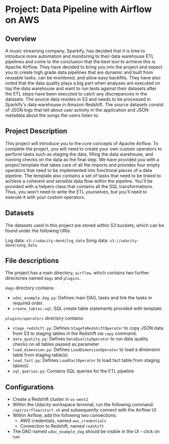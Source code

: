 # Project: Data Pipeline with Airflow on AWS

## Overview

A music streaming company, Sparkify, has decided that it is time to introduce more automation and monitoring to their data warehouse ETL pipelines and come to the conclusion that the best tool to achieve this is Apache Airflow.
They have decided to bring you into the project and expect you to create high grade data pipelines that are dynamic and built from reusable tasks, can be monitored, and allow easy backfills. They have also noted that the data quality plays a big part when analyses are executed on top the data warehouse and want to run tests against their datasets after the ETL steps have been executed to catch any discrepancies in the datasets.
The source data resides in S3 and needs to be processed in Sparkify's data warehouse in Amazon Redshift. The source datasets consist of JSON logs that tell about user activity in the application and JSON metadata about the songs the users listen to.


## Project Description

This project will introduce you to the core concepts of Apache Airflow. To complete the project, you will need to create your own custom operators to perform tasks such as staging the data, filling the data warehouse, and running checks on the data as the final step. 
We have provided you with a project template that takes care of all the imports and provides four empty operators that need to be implemented into functional pieces of a data pipeline. The template also contains a set of tasks that need to be linked to achieve a coherent and sensible data flow within the pipeline.
You'll be provided with a helpers class that contains all the SQL transformations. Thus, you won't need to write the ETL yourselves, but you'll need to execute it with your custom operators.

## Datasets
The datasets used in this project are stored within S3 buckets, which can be found under the following URIs:

Log data: `s3://udacity-dend/log_data`
Song data: `s3://udacity-dend/song_data`

## File descriptions

The project has a main directory, `airflow`, which contains two further directories named `dags` and `plugins`. 

`dags` directory contains:
- `udac_example_dag.py`: Defines main DAG, tasks and link the tasks in required order.
- `create_tables.sql`: SQL create table statements provided with template.

`plugins/operators` directory contains:
- `stage_redshift.py`: Defines `StageToRedshiftOperator` to copy JSON data from S3 to staging tables in the Redshift via `copy` command.
- `data_quality.py`: Defines `DataQualityOperator` to run data quality checks on all tables passed as parameter
- `load_dimension.py`: Defines `LoadDimensionOperator` to load a dimension table from staging table(s)
- `load_fact.py`: Defines `LoadFactOperator` to load fact table from staging table(s)
- `sql_queries.py`: Contains SQL queries for the ETL pipeline

## Configurations

- Create a Redshift cluster in `us-west2` 
- Within the Udacity workspace terminal, run the following command: `/opt/airflow/start.sh` and subsequently connect with the Airflow UI
- Within Airflow, add the following two connections:
    - AWS credentials, named `aws_credentials`
    - Connection to Redshift, named `redshift`
- The DAG named `udac_example_dag` should be visible in the UI - click on run
